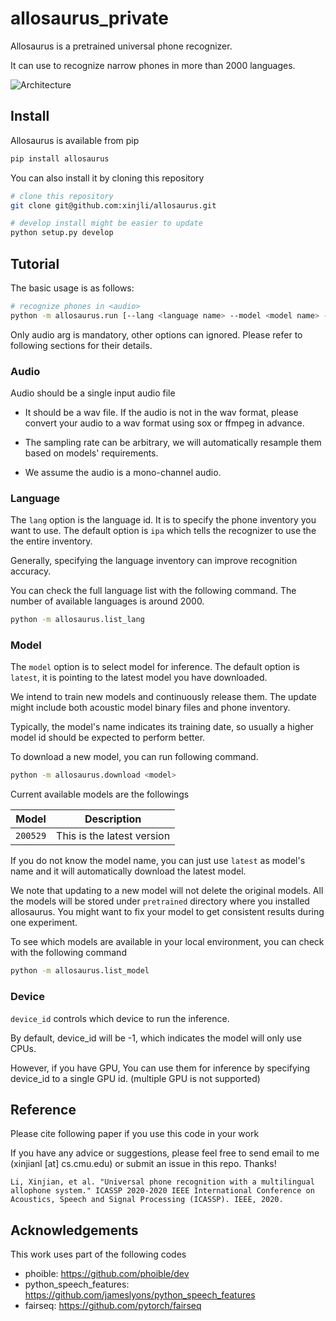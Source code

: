 # allosaurus_private
Allosaurus is a pretrained universal phone recognizer. 

It can use to recognize narrow phones in more than 2000 languages.

![Architecture](arch.png?raw=true "Architecture")

## Install
Allosaurus is available from pip
```bash
pip install allosaurus
```
 
You can also install it by cloning this repository 
```bash
# clone this repository
git clone git@github.com:xinjli/allosaurus.git

# develop install might be easier to update
python setup.py develop
```

## Tutorial
The basic usage is as follows:
 
```bash
# recognize phones in <audio> 
python -m allosaurus.run [--lang <language name> --model <model name> --device_id <gpu_id>] -i <audio>
```

Only audio arg is mandatory, other options can ignored. Please refer to following sections for their details. 

### Audio
Audio should be a single input audio file

* It should be a wav file. If the audio is not in the wav format, please convert your audio to a wav format using sox or ffmpeg in advance.

* The sampling rate can be arbitrary, we will automatically resample them based on models' requirements.

* We assume the audio is a mono-channel audio.

### Language
The `lang` option is the language id. It is to specify the phone inventory you want to use.
The default option is `ipa` which tells the recognizer to use the the entire inventory. 

Generally, specifying the language inventory can improve recognition accuracy.

You can check the full language list with the following command. The number of available languages is around 2000. 
```bash
python -m allosaurus.list_lang
```

### Model
The `model` option is to select model for inference.
The default option is `latest`, it is pointing to the latest model you have downloaded.  

We intend to train new models and continuously release them. The update might include both acoustic model binary files and phone inventory. 

Typically, the model's name indicates its training date, so usually a higher model id should be expected to perform better.

To download a new model, you can run following command.

```bash
python -m allosaurus.download <model>
``` 

Current available models are the followings

| Model | Description |
| --- | --- |
| `200529` | This is the latest version |

If you do not know the model name, 
you can just use `latest` as model's name and it will automatically download the latest model.


We note that updating to a new model will not delete the original models. All the models will be stored under `pretrained` directory where you installed allosaurus.
You might want to fix your model to get consistent results during one experiment.  

To see which models are available in your local environment, you can check with the following command
```bash
python -m allosaurus.list_model
```

### Device
`device_id` controls which device to run the inference.

By default, device_id will be -1, which indicates the model will only use CPUs.  

However, if you have GPU, You can use them for inference by specifying device_id to a single GPU id. (multiple GPU is not supported)

## Reference
Please cite following paper if you use this code in your work

If you have any advice or suggestions, please feel free to send email to me (xinjianl [at] cs.cmu.edu) or submit an issue in this repo. Thanks!    

```
Li, Xinjian, et al. "Universal phone recognition with a multilingual allophone system." ICASSP 2020-2020 IEEE International Conference on Acoustics, Speech and Signal Processing (ICASSP). IEEE, 2020.
```

## Acknowledgements
This work uses part of the following codes
* phoible: https://github.com/phoible/dev
* python_speech_features: https://github.com/jameslyons/python_speech_features
* fairseq: https://github.com/pytorch/fairseq